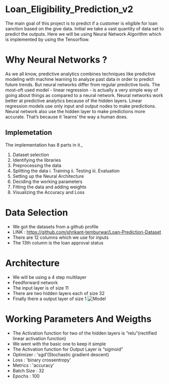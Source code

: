 # Loan_Eligibility_Prediction_v2

The main goal of this project is to predict if a customer is eligible for loan sanction based on
the give data.
Initial we take a vast quantity of data set to predict the outputs.
Here we will be using Neural Network Algorithm which is implemented by using the
Tensorflow.

# Why Neural Networks ?

As we all know, predictive analytics combines techniques like predictive modeling with
machine learning to analyze past data in order to predict future trends.
But neural networks differ from regular predictive tools. The most-oft used model - linear
regression - is actually a very simple way of going about things as compared to a neural
network.
Neural networks work better at predictive analytics because of the hidden layers. Linear
regression models use only input and output nodes to make predictions. Neural network also
use the hidden layer to make predictions more accurate. That’s because it ‘learns’ the way a
human does.

## Implemetation

The implementation has 8 parts in it.,
  1. Dataset selection
  2. Identifying the libraries
  3. Preprocessing the data
  4. Splitting the data
     i. Training
     ii. Testing
     iii. Evaluation
  5. Setting up the Neural Architecture
  6. Deciding the working parameters
  7. Fitting the data and adding weights
  8. Visualizing the Accuracy and Loss

# Data Selection

* We got the datasets from a github profile
* LINK : https://github.com/shrikant-temburwar/Loan-Prediction-Dataset
* There are 12 columns which we use for inputs
* The 13th column is the loan approval status

# Architecture

* We will be using a 4 step multilayer
* Feedforward network
* The input layer is of size 11
* There are two hidden layers each of size 32
* Finally there a output layer of size 1
![Model](https://github.com/Ujvalsai/Loan_Eligibility_Prediction_v2/blob/main/Model.PNG)


# Working Parameters And Weigths

* The Activation function for two of the hidden layers is “relu”(rectified linear
activation function)
* We went with the basic one to keep it simple
* The Activation function for Output Layer is “sigmoid”
* Optimizer : 'sgd'(Stochastic gradient descent)
* Loss : 'binary crossentropy'
* Metrics : 'accuracy‘
* Batch Size : 32
* Epochs : 100
